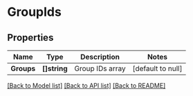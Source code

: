# GroupIds

## Properties
Name | Type | Description | Notes
------------ | ------------- | ------------- | -------------
**Groups** | **[]string** | Group IDs array | [default to null]

[[Back to Model list]](../README.md#documentation-for-models) [[Back to API list]](../README.md#documentation-for-api-endpoints) [[Back to README]](../README.md)


